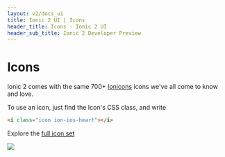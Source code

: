 ```yaml
---
layout: v2/docs_ui
title: Ionic 2 UI | Icons
header_title: Icons - Ionic 2 UI
header_sub_title: Ionic 2 Developer Preview
---
```


<h1 class="title">Icons</h1>

Ionic 2 comes with the same 700+ [Ionicons](http://ionicons.com/) icons we've all come to know and love.

To use an icon, just find the Icon's CSS class, and write

```html
<i class="icon ion-ios-heart"></i>
```

Explore the <a href="http://ionicons.com/">full icon set <i class="icon ion-ios-arrow-forward"></i></a>

<img src="http://ionic-io-assets.s3.amazonaws.com/v2/ionicons.png">
